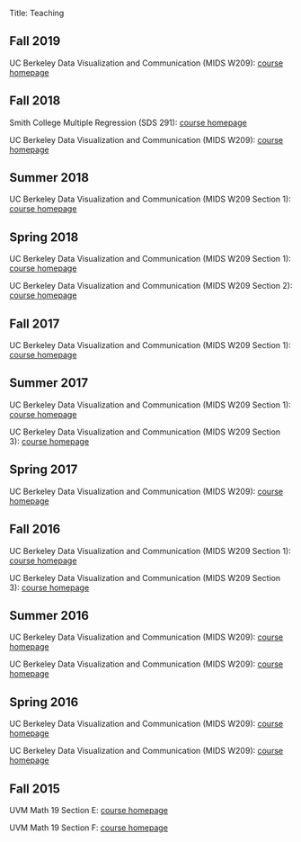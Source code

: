 Title: Teaching

## Fall 2019 ##

UC Berkeley Data Visualization and Communication (MIDS W209): [course homepage](https://learn.datascience.berkeley.edu)

</div>
<div class="paper">

## Fall 2018 ##

Smith College Multiple Regression (SDS 291): [course homepage](/teaching/2018/09-SDS-291)

UC Berkeley Data Visualization and Communication (MIDS W209): [course homepage](https://learn.datascience.berkeley.edu/course/view.php?id=215&group=753)

</div>
<div class="paper">

## Summer 2018 ##

UC Berkeley Data Visualization and Communication (MIDS W209 Section 1): [course homepage](https://learn.datascience.berkeley.edu/course/view.php?id=194&group=659)

</div>
<div class="paper">

## Spring 2018 ##


UC Berkeley Data Visualization and Communication (MIDS W209 Section 1): [course homepage](https://learn.datascience.berkeley.edu/course/view.php?id=174&group=563)

UC Berkeley Data Visualization and Communication (MIDS W209 Section 2): [course homepage](https://learn.datascience.berkeley.edu/course/view.php?id=174&group=564)

</div>
<div class="paper">

## Fall 2017 ##


UC Berkeley Data Visualization and Communication (MIDS W209 Section 1): [course homepage](https://learn.datascience.berkeley.edu/course/view.php?id=132&group=454)

</div>
<div class="paper">

## Summer 2017 ##

UC Berkeley Data Visualization and Communication (MIDS W209 Section 1): [course homepage](https://learn.datascience.berkeley.edu/course/view.php?id=146&group=485&page=wall)

UC Berkeley Data Visualization and Communication (MIDS W209 Section 3): [course homepage](https://learn.datascience.berkeley.edu/course/view.php?id=129&group=393&page=wall)

</div>
<div class="paper">

## Spring 2017 ##

UC Berkeley Data Visualization and Communication (MIDS W209): [course homepage](https://learn.datascience.berkeley.edu/course/view.php?id=146&group=485)

</div>
<div class="paper">

## Fall 2016 ##

UC Berkeley Data Visualization and Communication (MIDS W209 Section 1): [course homepage](https://learn.datascience.berkeley.edu/course/view.php?id=99&group=325)

UC Berkeley Data Visualization and Communication (MIDS W209 Section 3): [course homepage](https://learn.datascience.berkeley.edu/course/view.php?id=99&group=327)

</div>
<div class="paper">

## Summer 2016 ##

UC Berkeley Data Visualization and Communication (MIDS W209): [course homepage](https://learn.datascience.berkeley.edu/course/view.php?id=83&group=266)

UC Berkeley Data Visualization and Communication (MIDS W209): [course homepage](https://learn.datascience.berkeley.edu/course/view.php?id=83&group=268)

</div>
<div class="paper">

## Spring 2016 ##

UC Berkeley Data Visualization and Communication (MIDS W209): [course homepage](https://learn.datascience.berkeley.edu/course/view.php?id=72&group=211)

UC Berkeley Data Visualization and Communication (MIDS W209): [course homepage](https://learn.datascience.berkeley.edu/course/view.php?id=72&group=213)

</div>
<div class="paper">

## Fall 2015 ##

UVM Math 19 Section E: [course homepage](/pages/uvm-math-019-fall-2015-E.html)

UVM Math 19 Section F: [course homepage](/pages/uvm-math-019-fall-2015-F.html)

